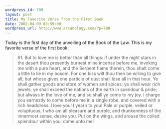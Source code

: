 ```yaml
--- 
wordpress_id: 780
layout: post
title: My Favorite Verse from the First Book
date: 2002-04-09 03:59:00
wordpress_url: http://www.arcanology.com/?p=780
---
```

Today is the first day of the unveiling of the Book of the Law. This is my favorite verse of the first book: <blockquote>
    61. But to love me is better than all things: if under the night stars in the desert thou presently burnest mine incense before me, invoking me with a pure heart, and the Serpent flame therein, thou shalt come a little to lie in my bosom. For one kiss wilt thou then be willing to give all; but whoso gives one particle of dust shall lose all in that hour. Ye shall gather goods and store of women and spices; ye shall wear rich jewels; ye shall exceed the nations of the earth in spendour & pride; but always in the love of me, and so shall ye come to my joy. I charge you earnestly to come before me in a single robe, and covered with a rich headdress. I love you! I yearn to you! Pale or purple, veiled or voluptuous, I who am all pleasure and purple, and drunkenness of the innermost sense, desire you. Put on the wings, and arouse the coiled splendour within you: come unto me!
  </blockquote>